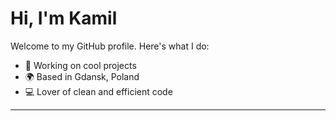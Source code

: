# Hi, I'm Kamil

Welcome to my GitHub profile. Here's what I do:

- 🚀 Working on cool projects
- 🌍 Based in Gdansk, Poland
- 💻 Lover of clean and efficient code

---

